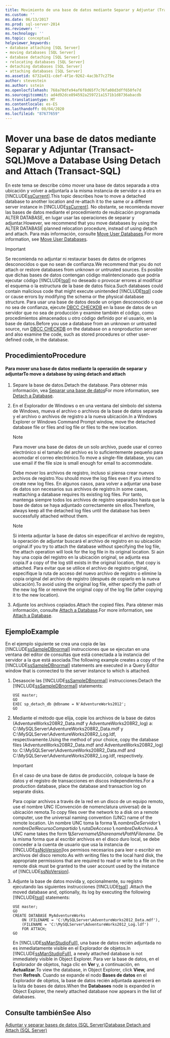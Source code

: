 ```yaml
---
title: Movimiento de una base de datos mediante Separar y Adjuntar (Transact-SQL) | Microsoft Docs
ms.custom: ''
ms.date: 06/13/2017
ms.prod: sql-server-2014
ms.reviewer: ''
ms.technology: ''
ms.topic: conceptual
helpviewer_keywords:
- database attaching [SQL Server]
- moving databases [SQL Server]
- database detaching [SQL Server]
- relocating databases [SQL Server]
- detaching databases [SQL Server]
- attaching databases [SQL Server]
ms.assetid: 6732a431-cdef-4f1e-9262-4ac3b77c275e
author: stevestein
ms.author: sstein
ms.openlocfilehash: 768a70dfe94af6f8d65f7c76fa08d3dff650fe7d
ms.sourcegitcommit: ad4d92dce894592a259721a1571b1d8736abacdb
ms.translationtype: MT
ms.contentlocale: es-ES
ms.lasthandoff: 08/04/2020
ms.locfileid: "87677659"
---
```

# <a name="move-a-database-using-detach-and-attach-transact-sql"></a><span data-ttu-id="9e447-102">Mover una base de datos mediante Separar y Adjuntar (Transact-SQL)</span><span class="sxs-lookup"><span data-stu-id="9e447-102">Move a Database Using Detach and Attach (Transact-SQL)</span></span>
  <span data-ttu-id="9e447-103">En este tema se describe cómo mover una base de datos separada a otra ubicación y volver a adjuntarla a la misma instancia de servidor o a otra en [!INCLUDE[ssCurrent](../../includes/sscurrent-md.md)].</span><span class="sxs-lookup"><span data-stu-id="9e447-103">This topic describes how to move a detached database to another location and re-attach it to the same or a different server instance in [!INCLUDE[ssCurrent](../../includes/sscurrent-md.md)].</span></span> <span data-ttu-id="9e447-104">No obstante, se recomienda mover las bases de datos mediante el procedimiento de reubicación programada ALTER DATABASE, en lugar usar las operaciones de separar y adjuntar.</span><span class="sxs-lookup"><span data-stu-id="9e447-104">However, we recommend that you move databases by using the ALTER DATABASE planned relocation procedure, instead of using detach and attach.</span></span> <span data-ttu-id="9e447-105">Para más información, consulte [Move User Databases](move-user-databases.md).</span><span class="sxs-lookup"><span data-stu-id="9e447-105">For more information, see [Move User Databases](move-user-databases.md).</span></span>  
  
> [!IMPORTANT]  
>  <span data-ttu-id="9e447-106">Se recomienda no adjuntar ni restaurar bases de datos de orígenes desconocidos o que no sean de confianza.</span><span class="sxs-lookup"><span data-stu-id="9e447-106">We recommend that you do not attach or restore databases from unknown or untrusted sources.</span></span> <span data-ttu-id="9e447-107">Es posible que dichas bases de datos contengan código malintencionado que podría ejecutar código [!INCLUDE[tsql](../../includes/tsql-md.md)] no deseado o provocar errores al modificar el esquema o la estructura de la base de datos física.</span><span class="sxs-lookup"><span data-stu-id="9e447-107">Such databases could contain malicious code that might execute unintended [!INCLUDE[tsql](../../includes/tsql-md.md)] code or cause errors by modifying the schema or the physical database structure.</span></span> <span data-ttu-id="9e447-108">Para usar una base de datos desde un origen desconocido o que no sea de confianza, ejecute [DBCC CHECKDB](/sql/t-sql/database-console-commands/dbcc-checkdb-transact-sql) en la base de datos de un servidor que no sea de producción y examine también el código, como procedimientos almacenados u otro código definido por el usuario, en la base de datos.</span><span class="sxs-lookup"><span data-stu-id="9e447-108">Before you use a database from an unknown or untrusted source, run [DBCC CHECKDB](/sql/t-sql/database-console-commands/dbcc-checkdb-transact-sql) on the database on a nonproduction server and also examine the code, such as stored procedures or other user-defined code, in the database.</span></span>  
  
## <a name="procedure"></a><span data-ttu-id="9e447-109">Procedimiento</span><span class="sxs-lookup"><span data-stu-id="9e447-109">Procedure</span></span>  
  
#### <a name="to-move-a-database-by-using-detach-and-attach"></a><span data-ttu-id="9e447-110">Para mover una base de datos mediante la operación de separar y adjuntar</span><span class="sxs-lookup"><span data-stu-id="9e447-110">To move a database by using detach and attach</span></span>  
  
1.  <span data-ttu-id="9e447-111">Separe la base de datos.</span><span class="sxs-lookup"><span data-stu-id="9e447-111">Detach the database.</span></span> <span data-ttu-id="9e447-112">Para obtener más información, vea [Separar una base de datos](detach-a-database.md)</span><span class="sxs-lookup"><span data-stu-id="9e447-112">For more information, see [Detach a Database](detach-a-database.md).</span></span>  
  
2.  <span data-ttu-id="9e447-113">En el Explorador de Windows o en una ventana del símbolo del sistema de Windows, mueva el archivo o archivos de la base de datos separada y el archivo o archivos de registro a la nueva ubicación.</span><span class="sxs-lookup"><span data-stu-id="9e447-113">In a Windows Explorer or Windows Command Prompt window, move the detached database file or files and log file or files to the new location.</span></span>  
  
    > [!NOTE]  
    >  <span data-ttu-id="9e447-114">Para mover una base de datos de un solo archivo, puede usar el correo electrónico si el tamaño del archivo es lo suficientemente pequeño para acomodar el correo electrónico.</span><span class="sxs-lookup"><span data-stu-id="9e447-114">To move a single-file database, you can use email if the file size is small enough for email to accommodate.</span></span>  
  
     <span data-ttu-id="9e447-115">Debe mover los archivos de registro, incluso si piensa crear nuevos archivos de registro.</span><span class="sxs-lookup"><span data-stu-id="9e447-115">You should move the log files even if you intend to create new log files.</span></span> <span data-ttu-id="9e447-116">En algunos casos, para volver a adjuntar una base de datos son necesarios sus archivos de registro.</span><span class="sxs-lookup"><span data-stu-id="9e447-116">In some cases, reattaching a database requires its existing log files.</span></span> <span data-ttu-id="9e447-117">Por tanto, mantenga siempre todos los archivos de registro separados hasta que la base de datos se haya adjuntado correctamente sin ellos.</span><span class="sxs-lookup"><span data-stu-id="9e447-117">Therefore, always keep all the detached log files until the database has been successfully attached without them.</span></span>  
  
    > [!NOTE]  
    >  <span data-ttu-id="9e447-118">Si intenta adjuntar la base de datos sin especificar el archivo de registro, la operación de adjuntar buscará el archivo de registro en su ubicación original.</span><span class="sxs-lookup"><span data-stu-id="9e447-118">If you try to attach the database without specifying the log file, the attach operation will look for the log file in its original location.</span></span> <span data-ttu-id="9e447-119">Si aún hay una copia del registro en la ubicación original, se adjunta esa copia.</span><span class="sxs-lookup"><span data-stu-id="9e447-119">If a copy of the log still exists in the original location, that copy is attached.</span></span> <span data-ttu-id="9e447-120">Para evitar que se utilice el archivo de registro original, especifique la ruta de acceso del nuevo archivo de registro o elimine la copia original del archivo de registro (después de copiarlo en la nueva ubicación).</span><span class="sxs-lookup"><span data-stu-id="9e447-120">To avoid using the original log file, either specify the path of the new log file or remove the original copy of the log file (after copying it to the new location).</span></span>  
  
3.  <span data-ttu-id="9e447-121">Adjunte los archivos copiados.</span><span class="sxs-lookup"><span data-stu-id="9e447-121">Attach the copied files.</span></span> <span data-ttu-id="9e447-122">Para obtener más información, consulte [Attach a Database](attach-a-database.md).</span><span class="sxs-lookup"><span data-stu-id="9e447-122">For more information, see [Attach a Database](attach-a-database.md).</span></span>  
  
## <a name="example"></a><span data-ttu-id="9e447-123">Ejemplo</span><span class="sxs-lookup"><span data-stu-id="9e447-123">Example</span></span>  
 <span data-ttu-id="9e447-124">En el ejemplo siguiente se crea una copia de las [!INCLUDE[ssSampleDBnormal](../../includes/tsql-md.md)] instrucciones que se ejecutan en una ventana del editor de consultas que está conectada a la instancia del servidor a la que está asociada.</span><span class="sxs-lookup"><span data-stu-id="9e447-124">The following example creates a copy of the [!INCLUDE[ssSampleDBnormal](../../includes/tsql-md.md)] statements are executed in a Query Editor window that is connected to the server instance to which is attached.</span></span>  
  
1.  <span data-ttu-id="9e447-125">Desasocie las [!INCLUDE[ssSampleDBnormal](../../includes/tsql-md.md)] instrucciones:</span><span class="sxs-lookup"><span data-stu-id="9e447-125">Detach the [!INCLUDE[ssSampleDBnormal](../../includes/tsql-md.md)] statements:</span></span>  
  
    ```  
    USE master;  
    GO  
    EXEC sp_detach_db @dbname = N'AdventureWorks2012';  
    GO  
    ```  
  
2.  <span data-ttu-id="9e447-126">Mediante el método que elija, copie los archivos de la base de datos (AdventureWorks208R2_Data.mdf y AdventureWorks208R2_log) a: C:\MySQLServer\AdventureWorks208R2_Data.mdf y C:\MySQLServer\AdventureWorks208R2_Log.ldf, respectivamente.</span><span class="sxs-lookup"><span data-stu-id="9e447-126">Using the method of your choice, copy the database files (AdventureWorks208R2_Data.mdf and AdventureWorks208R2_log) to: C:\MySQLServer\AdventureWorks208R2_Data.mdf and C:\MySQLServer\AdventureWorks208R2_Log.ldf, respectively.</span></span>  
  
    > [!IMPORTANT]  
    >  <span data-ttu-id="9e447-127">En el caso de una base de datos de producción, coloque la base de datos y el registro de transacciones en discos independientes.</span><span class="sxs-lookup"><span data-stu-id="9e447-127">For a production database, place the database and transaction log on separate disks.</span></span>  
  
     <span data-ttu-id="9e447-128">Para copiar archivos a través de la red en un disco de un equipo remoto, use el nombre UNC (Convención de nomenclatura universal) de la ubicación remota.</span><span class="sxs-lookup"><span data-stu-id="9e447-128">To copy files over the network to a disk on a remote computer, use the universal naming convention (UNC) name of the remote location.</span></span> <span data-ttu-id="9e447-129">Un nombre UNC toma la forma **\\\\** _nombreDeServidor_ **\\** _nombreDelRecursoCompartido_ **\\** _rutaDeAcceso_ **\\** _nombreDeArchivo_.</span><span class="sxs-lookup"><span data-stu-id="9e447-129">A UNC name takes the form **\\\\**_Servername_**\\**_Sharename_**\\**_Path_**\\**_Filename_.</span></span> <span data-ttu-id="9e447-130">De la misma forma que al escribir archivos en el disco duro local, se debe conceder a la cuenta de usuario que usa la instancia de [!INCLUDE[ssNoVersion](../../includes/ssnoversion-md.md)]los permisos necesarios para leer o escribir en archivos del disco remoto.</span><span class="sxs-lookup"><span data-stu-id="9e447-130">As with writing files to the local hard disk, the appropriate permissions that are required to read or write to a file on the remote disk must be granted to the user account used by the instance of [!INCLUDE[ssNoVersion](../../includes/ssnoversion-md.md)].</span></span>  
  
3.  <span data-ttu-id="9e447-131">Adjunte la base de datos movida y, opcionalmente, su registro ejecutando las siguientes instrucciones [!INCLUDE[tsql](../../includes/tsql-md.md)] .</span><span class="sxs-lookup"><span data-stu-id="9e447-131">Attach the moved database and, optionally, its log by executing the following [!INCLUDE[tsql](../../includes/tsql-md.md)] statements:</span></span>  
  
    ```  
    USE master;  
    GO  
    CREATE DATABASE MyAdventureWorks   
        ON (FILENAME = 'C:\MySQLServer\AdventureWorks2012_Data.mdf'),  
        (FILENAME = 'C:\MySQLServer\AdventureWorks2012_Log.ldf')  
        FOR ATTACH;  
    GO  
    ```  
  
     <span data-ttu-id="9e447-132">En [!INCLUDE[ssManStudioFull](../../includes/ssmanstudiofull-md.md)], una base de datos recién adjuntada no es inmediatamente visible en el Explorador de objetos.</span><span class="sxs-lookup"><span data-stu-id="9e447-132">In [!INCLUDE[ssManStudioFull](../../includes/ssmanstudiofull-md.md)], a newly attached database is not immediately visible in Object Explorer.</span></span> <span data-ttu-id="9e447-133">Para ver la base de datos, en el Explorador de objetos, haga clic en **Ver** y, a continuación, en **Actualizar**.</span><span class="sxs-lookup"><span data-stu-id="9e447-133">To view the database, in Object Explorer, click **View,** and then **Refresh**.</span></span> <span data-ttu-id="9e447-134">Cuando se expande el nodo **Bases de datos** en el Explorador de objetos, la base de datos recién adjuntada aparecerá en la lista de bases de datos.</span><span class="sxs-lookup"><span data-stu-id="9e447-134">When the **Databases** node is expanded in Object Explorer, the newly attached database now appears in the list of databases.</span></span>  
  
## <a name="see-also"></a><span data-ttu-id="9e447-135">Consulte también</span><span class="sxs-lookup"><span data-stu-id="9e447-135">See Also</span></span>  
 [<span data-ttu-id="9e447-136">Adjuntar y separar bases de datos &#40;SQL Server&#41;</span><span class="sxs-lookup"><span data-stu-id="9e447-136">Database Detach and Attach &#40;SQL Server&#41;</span></span>](database-detach-and-attach-sql-server.md)  
  
  
